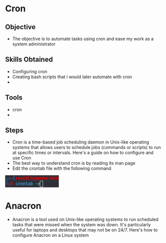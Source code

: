 # Cron
## Objective 
- The objective is to automate tasks using cron and ease my work as a system administrator
## Skills Obtained 
- Configuring cron
- Creating bash scripts that i would later automate with cron
- 
## Tools
- cron
- 
## Steps
- Cron is a time-based job scheduling daemon in Unix-like operating systems that allows users to schedule jobs (commands or scripts) to run at specific times or intervals. Here's a guide on how to configure and use Cron
- The best way to understand cron is by reading its  man page
- Edit the crontab file with the following command
<img src="https://github.com/collinsbigomba/Cron/blob/main/images/cron.png"/>









# Anacron
-  Anacron is a tool used on Unix-like operating systems to run scheduled tasks that were missed when the system was down. It's particularly useful for laptops and desktops that may not be on 24/7. Here's how to configure Anacron on a Linux system
